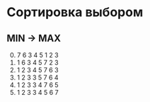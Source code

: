 # Сортировка выбором
## MIN -> MAX

0. 7 6 3 4 5 1 2 3  
1. 1 6 3 4 5 7 2 3
2. 1 2 3 4 5 7 6 3
3. 1 2 3 3 5 7 6 4
4. 1 2 3 3 4 7 6 5
5. 1 2 3 3 4 5 6 7